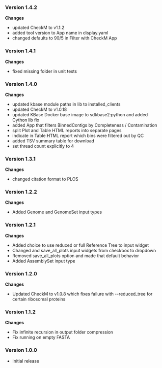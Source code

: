 ### Version 1.4.2
__Changes__
- updated CheckM to v1.1.2
- added tool version to App name in display.yaml
- changed defaults to 90/5 in Filter with CheckM App

### Version 1.4.1
__Changes__
- fixed missing folder in unit tests

### Version 1.4.0
__Changes__
- updated kbase module paths in lib to installed_clients
- updated CheckM to v1.0.18
- updated KBase Docker base image to sdkbase2:python and added Cython lib fix
- added App that filters BinnedContigs by Completeness / Contamination
- split Plot and Table HTML reports into separate pages
- indicate in Table HTML report which bins were filtered out by QC
- added TSV summary table for download
- set thread count explicitly to 4

### Version 1.3.1
__Changes__
- changed citation format to PLOS

### Version 1.2.2
__Changes__
- Added Genome and GenomeSet input types

### Version 1.2.1
__Changes__
- Added choice to use reduced or full Reference Tree to input widget
- Changed and save_all_plots input widgets from checkbox to dropdown
- Removed save_all_plots option and made that default behavior
- Added AssemblySet input type

### Version 1.2.0
__Changes__
- Updated CheckM to v1.0.8 which fixes failure with --reduced_tree for certain ribosomal proteins

### Version 1.1.2
__Changes__
- Fix infinite recursion in output folder compression
- Fix running on empty FASTA

### Version 1.0.0
- Initial release
